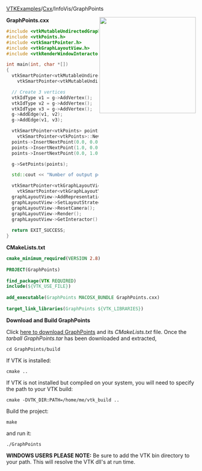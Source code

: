 [VTKExamples](Home)/[Cxx](Cxx)/InfoVis/GraphPoints

<img align="right" src="https://github.com/lorensen/VTKExamples/raw/master/Testing/Baseline/InfoVis/TestGraphPoints.png" width="256" />

**GraphPoints.cxx**
```c++
#include <vtkMutableUndirectedGraph.h>
#include <vtkPoints.h>
#include <vtkSmartPointer.h>
#include <vtkGraphLayoutView.h>
#include <vtkRenderWindowInteractor.h>

int main(int, char *[])
{
  vtkSmartPointer<vtkMutableUndirectedGraph> g =
    vtkSmartPointer<vtkMutableUndirectedGraph>::New();

  // Create 3 vertices
  vtkIdType v1 = g->AddVertex();
  vtkIdType v2 = g->AddVertex();
  vtkIdType v3 = g->AddVertex();
  g->AddEdge(v1, v2);
  g->AddEdge(v1, v3);

  vtkSmartPointer<vtkPoints> points =
    vtkSmartPointer<vtkPoints>::New();
  points->InsertNextPoint(0.0, 0.0, 0.0);
  points->InsertNextPoint(1.0, 0.0, 0.0);
  points->InsertNextPoint(0.0, 1.0, 0.0);

  g->SetPoints(points);

  std::cout << "Number of output points: " << g->GetPoints()->GetNumberOfPoints() << std::endl;

  vtkSmartPointer<vtkGraphLayoutView> graphLayoutView =
    vtkSmartPointer<vtkGraphLayoutView>::New();
  graphLayoutView->AddRepresentationFromInput(g);
  graphLayoutView->SetLayoutStrategy("Pass Through");
  graphLayoutView->ResetCamera();
  graphLayoutView->Render();
  graphLayoutView->GetInteractor()->Start();
  
  return EXIT_SUCCESS;
}
```
**CMakeLists.txt**
```cmake
cmake_minimum_required(VERSION 2.8)
 
PROJECT(GraphPoints)
 
find_package(VTK REQUIRED)
include(${VTK_USE_FILE})
 
add_executable(GraphPoints MACOSX_BUNDLE GraphPoints.cxx)
 
target_link_libraries(GraphPoints ${VTK_LIBRARIES})
```

**Download and Build GraphPoints**

Click [here to download GraphPoints](https://github.com/lorensen/VTKWikiExamplesTarballs/raw/master/GraphPoints.tar) and its *CMakeLists.txt* file.
Once the *tarball GraphPoints.tar* has been downloaded and extracted,
```
cd GraphPoints/build 
```
If VTK is installed:
```
cmake ..
```
If VTK is not installed but compiled on your system, you will need to specify the path to your VTK build:
```
cmake -DVTK_DIR:PATH=/home/me/vtk_build ..
```
Build the project:
```
make
```
and run it:
```
./GraphPoints
```
**WINDOWS USERS PLEASE NOTE:** Be sure to add the VTK bin directory to your path. This will resolve the VTK dll's at run time.

